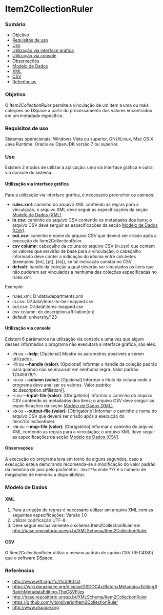 Item2CollectionRuler
=====================

### Sumário

* [Objetivo](#objetivo)
* [Requisitos de uso](#requisitos)
* [Uso](#uso)
 * [Utilização via interface gráfica](#gui)
 * [Utilização via console](#console)
 * [Observações](#obs)
* [Modelo de Dados](#modelo-de-dados)
 * [XML](#xml)
 * [CSV](#csv)
* [Referências](#refs)


### Objetivo

O *Item2CollectionRuler* permite a vinculação de um item a uma ou mais coleções no DSpace a partir do processamento dos valores encontrados em um metadado específico.


### Requisitos de uso

Sistemas operacionais: Windows Vista ou superior, GNU/Linux, Mac OS X.
Java Runtime: Oracle ou OpenJDK versão 7 ou superior.

### Uso

Existem 2 modos de utilizar a aplicação: uma via interface gráfica e outra via console do sistema.

#### Utilização via interface gráfica

Para a utilização via interface gráfica, é necessário preencher os campos:
* **rules.xml**: caminho do arquivo XML contendo as regras para a vinculação; o arquivo XML deve seguir as especificações da seção [Modelo de Dados (XML)](#xml).
* **in.csv**: caminho do arquivo CSV contendo os metadados dos itens; o arquivo CSV deve serguir as especificações da seção [Modelo de Dados (CSV)](#csv).
* **out.csv**: caminho e nome do arquivo CSV que deverá ser criado após a execução do Item2CollectionRuler.
* **csv** **column**: cabeçalho da coluna do arquivo CSV (in.csv) que contem os valores que servirão de base para a vinculação; o cabeçalho informado deve conter a indicação do idioma entre colchetes (exemplos: [en], [pt], [es]), se tal indicação constar no CSV.
* **default**: handle da coleção a qual deverão ser vinculados os itens que não puderem ser vinculados a nenhuma das coleções especificadas no rules.xml.

Exemplo:
* rules.xml: D:\data\departments.xml
* in.csv: D:\data\items-to-be-mapped.csv
* out.csv: D:\data\items-mapped.csv
* csv column: dc.description.affiliation[en]
* default: university/123

#### Utilização via console

Existem 6 parâmetros na utilização via console e uma vez que algum desses informados o programa não executará a interface gráfica, são eles:
* **-h** ou **--help**: [Opcional]  Mostra os parametros possíveis a serem utilizados.
* **-H** ou **--handle (valor)**: [Opcional] Informar o handle da coleção padrão para quando não se encaixar em nenhuma regra. Valor padrão: 12345678/1
* **-c** ou **--column (valor)**: [Opcional] Informar o titulo da coluna onde o programa deve analisar os valores. Valor padrão: dc.description.affiliation[].
* **-i** ou **--input-file (valor)**: [Obrigatório] Informar o caminho do arquivo CSV contendo os metadados dos itens; o arquivo CSV deve serguir as especificações da seção [Modelo de Dados (XML)](#xml).
* **-o** ou **--output-file (valor)**: [Obrigatório] Informar o caminho e nome do arquivo CSV que deverá ser criado após a execução do Item2CollectionRuler.
* **-m** ou **--map-file (valor)**: [Obrigatório] Informar o caminho do arquivo XML contendo as regras para a vinculação; o arquivo XML deve seguir as especificações da seção [Modelo de Dados (CSV)](#csv).

#### Observações

A execução do programa leva em torno de alguns segundos, caso a execução esteja demorando recomenda-se a modificação do valor padrão da memória do java pelo parâmetro: `-Xmx???m` onde ??? é o número de megabytes de memória a disponibilizar.  

### Modelo de Dados

#### XML

1. Para a criação de regras é necessário utilizar um arquivo XML com as seguintes especificações:
Versão 1.0
2. Utilizar codificação UTF-8
3. Deve seguir exclusivamente o schema Item2CollectionRuler em http://base.repositorio.unesp.br/XMLSchema/Item2CollectionRuler

#### CSV

O Item2CollectionRuler utiliza o mesmo padrão de aquivo CSV (RFC4180) que o software DSpace.

### Referências

* http://www.ietf.org/rfc/rfc4180.txt
* https://wiki.duraspace.org/display/DSDOC4x/Batch+Metadata+Editing#BatchMetadataEditing-TheCSVFiles
* http://base.repositorio.unesp.br/XMLSchema/Item2CollectionRuler
* https://github.com/vitorsilverio/Item2CollectionRuler
* http://www.dspace.org
